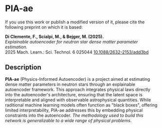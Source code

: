 # PIA-ae

If you use this work or publish a modified version of it, please cite the following preprint on which it is based:

**Di Clemente, F., Scialpi, M., & Bejger, M. (2025).**  
*Explainable autoencoder for neutron star dense matter parameter estimation.*  
2025 Mach. Learn.: Sci. Technol. 6 025044
[10.1088/2632-2153/add3bd](https://iopscience.iop.org/article/10.1088/2632-2153/add3bd)


## Description

**PIA-ae** (Physics-Informed Autoencoder) is a project aimed at estimating dense matter parameters in neutron stars through an explainable autoencoder framework. This approach integrates physical laws directly into the autoencoder's architecture, ensuring that the latent space is interpretable and aligned with observable astrophysical quantities. While raditional machine learning models often function as "black boxes", offering limited interpretability, PIA-ae addresses this by embedding physical constraints into the autoencoder. *The methodology used to build this network is generalizable to a wide range of physical problems*.
